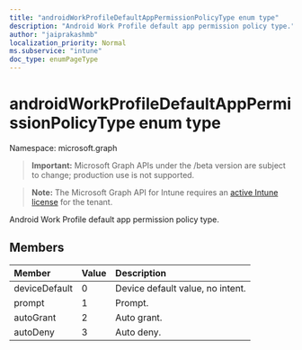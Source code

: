 ```yaml
---
title: "androidWorkProfileDefaultAppPermissionPolicyType enum type"
description: "Android Work Profile default app permission policy type."
author: "jaiprakashmb"
localization_priority: Normal
ms.subservice: "intune"
doc_type: enumPageType
---
```


# androidWorkProfileDefaultAppPermissionPolicyType enum type

Namespace: microsoft.graph
> **Important:** Microsoft Graph APIs under the /beta version are subject to change; production use is not supported.

> **Note:** The Microsoft Graph API for Intune requires an [active Intune license](https://go.microsoft.com/fwlink/?linkid=839381) for the tenant.


Android Work Profile default app permission policy type.

## Members
|Member|Value|Description|
|:---|:---|:---|
|deviceDefault|0|Device default value, no intent.|
|prompt|1|Prompt.|
|autoGrant|2|Auto grant.|
|autoDeny|3|Auto deny.|

